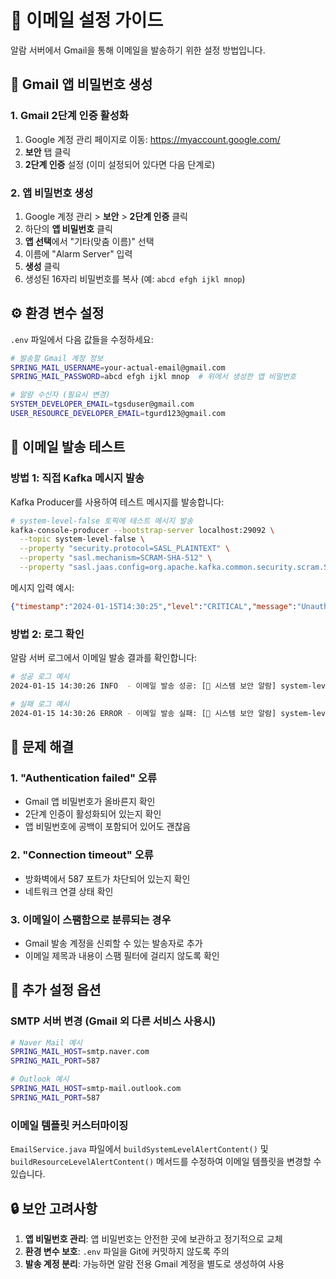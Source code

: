 # 📧 이메일 설정 가이드

알람 서버에서 Gmail을 통해 이메일을 발송하기 위한 설정 방법입니다.

## 🔐 Gmail 앱 비밀번호 생성

### 1. Gmail 2단계 인증 활성화
1. Google 계정 관리 페이지로 이동: https://myaccount.google.com/
2. **보안** 탭 클릭
3. **2단계 인증** 설정 (이미 설정되어 있다면 다음 단계로)

### 2. 앱 비밀번호 생성
1. Google 계정 관리 > **보안** > **2단계 인증** 클릭
2. 하단의 **앱 비밀번호** 클릭
3. **앱 선택**에서 "기타(맞춤 이름)" 선택
4. 이름에 "Alarm Server" 입력
5. **생성** 클릭
6. 생성된 16자리 비밀번호를 복사 (예: `abcd efgh ijkl mnop`)

## ⚙️ 환경 변수 설정

`.env` 파일에서 다음 값들을 수정하세요:

```bash
# 발송할 Gmail 계정 정보
SPRING_MAIL_USERNAME=your-actual-email@gmail.com
SPRING_MAIL_PASSWORD=abcd efgh ijkl mnop  # 위에서 생성한 앱 비밀번호

# 알람 수신자 (필요시 변경)
SYSTEM_DEVELOPER_EMAIL=tgsduser@gmail.com
USER_RESOURCE_DEVELOPER_EMAIL=tgurd123@gmail.com
```

## 🧪 이메일 발송 테스트

### 방법 1: 직접 Kafka 메시지 발송
Kafka Producer를 사용하여 테스트 메시지를 발송합니다:

```bash
# system-level-false 토픽에 테스트 메시지 발송
kafka-console-producer --bootstrap-server localhost:29092 \
  --topic system-level-false \
  --property "security.protocol=SASL_PLAINTEXT" \
  --property "sasl.mechanism=SCRAM-SHA-512" \
  --property "sasl.jaas.config=org.apache.kafka.common.security.scram.ScramLoginModule required username=\"admin\" password=\"admin-secret\";"
```

메시지 입력 예시:
```json
{"timestamp":"2024-01-15T14:30:25","level":"CRITICAL","message":"Unauthorized system access detected","userId":"admin","ip":"192.168.1.100"}
```

### 방법 2: 로그 확인
알람 서버 로그에서 이메일 발송 결과를 확인합니다:

```bash
# 성공 로그 예시
2024-01-15 14:30:26 INFO  - 이메일 발송 성공: [🚨 시스템 보안 알람] system-level-false 토픽에서 보안 이벤트 감지 -> tgsduser@gmail.com

# 실패 로그 예시
2024-01-15 14:30:26 ERROR - 이메일 발송 실패: [🚨 시스템 보안 알람] system-level-false 토픽에서 보안 이벤트 감지 -> tgsduser@gmail.com, 오류: Authentication failed
```

## 🚨 문제 해결

### 1. "Authentication failed" 오류
- Gmail 앱 비밀번호가 올바른지 확인
- 2단계 인증이 활성화되어 있는지 확인
- 앱 비밀번호에 공백이 포함되어 있어도 괜찮음

### 2. "Connection timeout" 오류
- 방화벽에서 587 포트가 차단되어 있는지 확인
- 네트워크 연결 상태 확인

### 3. 이메일이 스팸함으로 분류되는 경우
- Gmail 발송 계정을 신뢰할 수 있는 발송자로 추가
- 이메일 제목과 내용이 스팸 필터에 걸리지 않도록 확인

## 📝 추가 설정 옵션

### SMTP 서버 변경 (Gmail 외 다른 서비스 사용시)
```bash
# Naver Mail 예시
SPRING_MAIL_HOST=smtp.naver.com
SPRING_MAIL_PORT=587

# Outlook 예시  
SPRING_MAIL_HOST=smtp-mail.outlook.com
SPRING_MAIL_PORT=587
```

### 이메일 템플릿 커스터마이징
`EmailService.java` 파일에서 `buildSystemLevelAlertContent()` 및 `buildResourceLevelAlertContent()` 메서드를 수정하여 이메일 템플릿을 변경할 수 있습니다.

## 🔒 보안 고려사항

1. **앱 비밀번호 관리**: 앱 비밀번호는 안전한 곳에 보관하고 정기적으로 교체
2. **환경 변수 보호**: `.env` 파일을 Git에 커밋하지 않도록 주의
3. **발송 계정 분리**: 가능하면 알람 전용 Gmail 계정을 별도로 생성하여 사용





